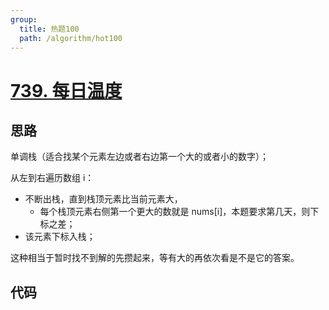 ```yaml
---
group:
  title: 热题100
  path: /algorithm/hot100
---
```


# [739. 每日温度](https://leetcode.cn/problems/daily-temperatures/?favorite=2cktkvj)

## 思路

单调栈（适合找某个元素左边或者右边第一个大的或者小的数字）；

从左到右遍历数组 i：

- 不断出栈，直到栈顶元素比当前元素大，
  - 每个栈顶元素右侧第一个更大的数就是 nums[i]，本题要求第几天，则下标之差；
- 该元素下标入栈；

这种相当于暂时找不到解的先攒起来，等有大的再依次看是不是它的答案。

## 代码

<code src='./index.tsx'></code>
